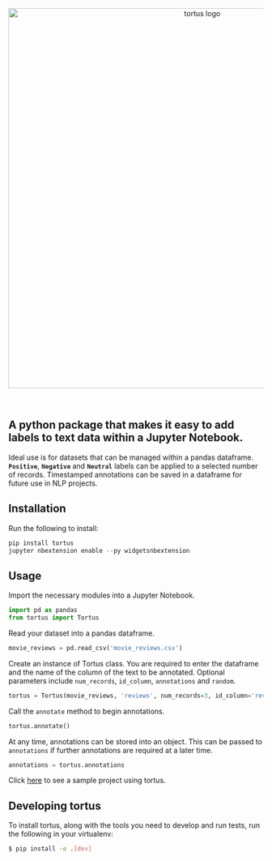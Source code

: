 <p align='center'>
    <img width="750" src="https://github.com/SiphuLangeni/tortus/blob/master/docs/_static/tortus_logo.svg" alt="tortus logo">
</p>
<br>

## A python package that makes it easy to add labels to text data within a Jupyter Notebook.

Ideal use is for datasets that can be managed within a pandas dataframe. **``Positive``**, **``Negative``** 
and **``Neutral``** labels can be applied to a selected number of records. Timestamped annotations 
can be saved in a dataframe for future use in NLP projects.

## Installation

Run the following to install:
```python
pip install tortus
jupyter nbextension enable --py widgetsnbextension
```

## Usage
Import the necessary modules into a Jupyter Notebook.  

```python
import pd as pandas
from tortus import Tortus
```  

Read your dataset into a pandas dataframe.  

```python
movie_reviews = pd.read_csv('movie_reviews.csv')
```  

Create an instance of Tortus class. You are required to enter the dataframe and the name 
of the column of the text to be annotated. Optional parameters include ``num_records``, 
``id_column``, ``annotations`` and ``random``.  

```python
tortus = Tortus(movie_reviews, 'reviews', num_records=3, id_column='review_id')
```  

Call the ``annotate`` method to begin annotations.  

```python
tortus.annotate()
```  

At any time, annotations can be stored into an object. This can be passed to ``annotations`` if further
annotations are required at a later time.  

```python
annotations = tortus.annotations
```  

Click [here](https://github.com/SiphuLangeni/tortus/tree/master/sample_project) to see a sample project using tortus.  

## Developing tortus  

To install tortus, along with the tools you need to develop and run tests, run the following in your virtualenv:  

```bash
$ pip install -e .[dev]
``` 

